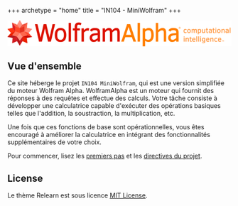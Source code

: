 +++
archetype = "home"
title = "IN104 - MiniWolfram"
+++

![Image of Wolfram Alpha](wolfram-alpha.svg?width=100%^&height=100%)

## Vue d'ensemble

Ce site héberge le projet `IN104 MiniWolfram`, qui est une version simplifiée du moteur Wolfram Alpha. WolframAlpha est
un moteur qui fournit des réponses à des requêtes et effectue des calculs. Votre tâche consiste à développer une
calculatrice capable d'exécuter des opérations basiques telles que l'addition, la soustraction, la multiplication, etc.

Une fois que ces fonctions de base sont opérationnelles, vous êtes encouragé à améliorer la calculatrice en intégrant
des fonctionnalités supplémentaires de votre choix.

Pour commencer, lisez les [premiers pas](project/first-step) et les [directives du projet](/project/description).

## License

Le thème Relearn est sous licence [MIT License](https://github.com/McShelby/hugo-theme-relearn/blob/main/LICENSE).
